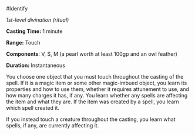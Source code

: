 #Identify

_1st-level divination (ritual)_

__Casting Time:__ 1 minute

__Range:__ Touch

__Components__: V, S, M (a pearl worth at least 100gp and an owl feather)

__Duration:__ Instantaneous

You choose one object that you must touch throughout the casting of the spell. If it is a magic item or some other magic-imbued object, you learn its properties and how to use them, whether it requires attunement to use, and how many charges it has, if any. You learn whether any spells are affecting the item and what they are. If the item was created by a spell, you learn which spell created it.

If you instead touch a creature throughout the casting, you learn what spells, if any, are currently affecting it.
